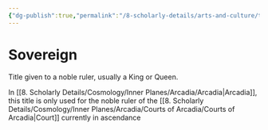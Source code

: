 ```yaml
---
{"dg-publish":true,"permalink":"/8-scholarly-details/arts-and-culture/titles/sovereign/","noteIcon":""}
---
```


# Sovereign 

Title given to a noble ruler, usually a King or Queen. 

In [[8. Scholarly Details/Cosmology/Inner Planes/Arcadia/Arcadia\|Arcadia]], this title is only used for the noble ruler of the [[8. Scholarly Details/Cosmology/Inner Planes/Arcadia/Courts of Arcadia/Courts of Arcadia\|Court]] currently in ascendance 